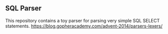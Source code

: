 ## SQL Parser

This repository contains a toy parser for parsing very simple SQL SELECT statements.
https://blog.gopheracademy.com/advent-2014/parsers-lexers/
